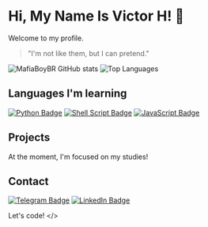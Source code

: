 # Hi, My Name Is Victor H! 👋

Welcome to my profile.

> "I'm not like them, but I can pretend."

![MafiaBoyBR GitHub stats](https://github-readme-stats.vercel.app/api?username=VictorH8&show_icons=true&theme=radical&card_width=500px)
![Top Languages](https://github-readme-stats.vercel.app/api/top-langs/?username=VictorH8&layout=donut&theme=radical&card_width=480px)

## Languages I'm learning

[![Python Badge](https://img.shields.io/badge/Python-3776AB?style=for-the-badge&logo=python&logoColor=white)](https://www.python.org/)
[![Shell Script Badge](https://img.shields.io/badge/Shell_Script-121011?style=for-the-badge&logo=gnu-bash&logoColor=white)](https://www.gnu.org/software/bash/)
[![JavaScript Badge](https://img.shields.io/badge/JavaScript-323330?style=for-the-badge&logo=javascript&logoColor=F7DF1E)](https://developer.mozilla.org/en-US/docs/Web/JavaScript)

## Projects

At the moment, I'm focused on my studies!

## Contact

[![Telegram Badge](https://img.shields.io/badge/Telegram-2CA5E0?style=for-the-badge&logo=telegram&logoColor=white)](https://t.me/MuzanDev)
[![LinkedIn Badge](https://img.shields.io/badge/LinkedIn-0077B5?style=for-the-badge&logo=linkedin&logoColor=white)](https://www.linkedin.com/in/victor-hugo-17932b260/)

Let's code! </>
